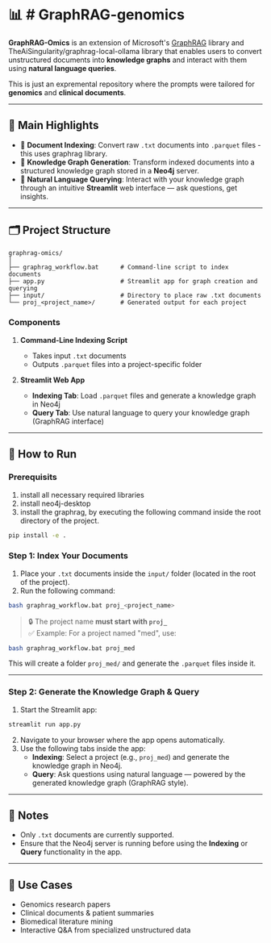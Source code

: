 
# 📊 # GraphRAG-genomics

**GraphRAG-Omics** is an extension of Microsoft's [GraphRAG](https://github.com/microsoft/graphrag) library and TheAiSingularity/graphrag-local-ollama library that enables users to convert unstructured documents into **knowledge graphs** and interact with them using **natural language queries**.

This is just an expremental repository where the prompts were tailored for **genomics** and **clinical documents**.

---

## 🚀 Main Highlights

- 📄 **Document Indexing**: Convert raw `.txt` documents into `.parquet` files - this uses graphrag library.
- 🧠 **Knowledge Graph Generation**: Transform indexed documents into a structured knowledge graph stored in a **Neo4j** server.
- 💬 **Natural Language Querying**: Interact with your knowledge graph through an intuitive **Streamlit** web interface — ask questions, get insights.

---

## 🗂️ Project Structure

```
graphrag-omics/
│
├── graphrag_workflow.bat      # Command-line script to index documents
├── app.py                     # Streamlit app for graph creation and querying
├── input/                     # Directory to place raw .txt documents
└── proj_<project_name>/       # Generated output for each project
```

### Components

1. **Command-Line Indexing Script**
   - Takes input `.txt` documents
   - Outputs `.parquet` files into a project-specific folder

2. **Streamlit Web App**
   - **Indexing Tab**: Load `.parquet` files and generate a knowledge graph in Neo4j
   - **Query Tab**: Use natural language to query your knowledge graph (GraphRAG interface)

---

## 🧪 How to Run
### Prerequisits

1. install all necessary required libraries
2. install neo4j-desktop
3. install the graphrag, by executing the following command inside the root directory of the project.

```bash
pip install -e .
```

### Step 1: Index Your Documents

1. Place your `.txt` documents inside the `input/` folder (located in the root of the project).
2. Run the following command:

```bash
bash graphrag_workflow.bat proj_<project_name>
```

> 🔒 The project name **must start with `proj_`**  
> ✅ Example: For a project named "med", use:

```bash
bash graphrag_workflow.bat proj_med
```

This will create a folder `proj_med/` and generate the `.parquet` files inside it.

---

### Step 2: Generate the Knowledge Graph & Query

1. Start the Streamlit app:

```bash
streamlit run app.py
```

2. Navigate to your browser where the app opens automatically.
3. Use the following tabs inside the app:
   - **Indexing**: Select a project (e.g., `proj_med`) and generate the knowledge graph in Neo4j.
   - **Query**: Ask questions using natural language — powered by the generated knowledge graph (GraphRAG style).

---

## 📌 Notes

- Only `.txt` documents are currently supported.
- Ensure that the Neo4j server is running before using the **Indexing** or **Query** functionality in the app.

---

## 🧬 Use Cases

- Genomics research papers
- Clinical documents & patient summaries
- Biomedical literature mining
- Interactive Q&A from specialized unstructured data
